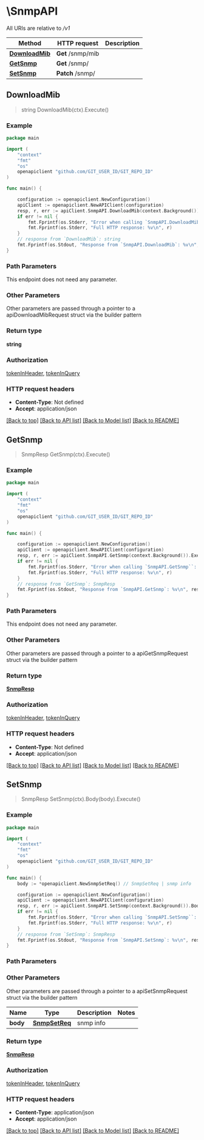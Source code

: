 # \SnmpAPI

All URIs are relative to */v1*

Method | HTTP request | Description
------------- | ------------- | -------------
[**DownloadMib**](SnmpAPI.md#DownloadMib) | **Get** /snmp/mib | 
[**GetSnmp**](SnmpAPI.md#GetSnmp) | **Get** /snmp/ | 
[**SetSnmp**](SnmpAPI.md#SetSnmp) | **Patch** /snmp/ | 



## DownloadMib

> string DownloadMib(ctx).Execute()





### Example

```go
package main

import (
	"context"
	"fmt"
	"os"
	openapiclient "github.com/GIT_USER_ID/GIT_REPO_ID"
)

func main() {

	configuration := openapiclient.NewConfiguration()
	apiClient := openapiclient.NewAPIClient(configuration)
	resp, r, err := apiClient.SnmpAPI.DownloadMib(context.Background()).Execute()
	if err != nil {
		fmt.Fprintf(os.Stderr, "Error when calling `SnmpAPI.DownloadMib``: %v\n", err)
		fmt.Fprintf(os.Stderr, "Full HTTP response: %v\n", r)
	}
	// response from `DownloadMib`: string
	fmt.Fprintf(os.Stdout, "Response from `SnmpAPI.DownloadMib`: %v\n", resp)
}
```

### Path Parameters

This endpoint does not need any parameter.

### Other Parameters

Other parameters are passed through a pointer to a apiDownloadMibRequest struct via the builder pattern


### Return type

**string**

### Authorization

[tokenInHeader](../README.md#tokenInHeader), [tokenInQuery](../README.md#tokenInQuery)

### HTTP request headers

- **Content-Type**: Not defined
- **Accept**: application/json

[[Back to top]](#) [[Back to API list]](../README.md#documentation-for-api-endpoints)
[[Back to Model list]](../README.md#documentation-for-models)
[[Back to README]](../README.md)


## GetSnmp

> SnmpResp GetSnmp(ctx).Execute()





### Example

```go
package main

import (
	"context"
	"fmt"
	"os"
	openapiclient "github.com/GIT_USER_ID/GIT_REPO_ID"
)

func main() {

	configuration := openapiclient.NewConfiguration()
	apiClient := openapiclient.NewAPIClient(configuration)
	resp, r, err := apiClient.SnmpAPI.GetSnmp(context.Background()).Execute()
	if err != nil {
		fmt.Fprintf(os.Stderr, "Error when calling `SnmpAPI.GetSnmp``: %v\n", err)
		fmt.Fprintf(os.Stderr, "Full HTTP response: %v\n", r)
	}
	// response from `GetSnmp`: SnmpResp
	fmt.Fprintf(os.Stdout, "Response from `SnmpAPI.GetSnmp`: %v\n", resp)
}
```

### Path Parameters

This endpoint does not need any parameter.

### Other Parameters

Other parameters are passed through a pointer to a apiGetSnmpRequest struct via the builder pattern


### Return type

[**SnmpResp**](SnmpResp.md)

### Authorization

[tokenInHeader](../README.md#tokenInHeader), [tokenInQuery](../README.md#tokenInQuery)

### HTTP request headers

- **Content-Type**: Not defined
- **Accept**: application/json

[[Back to top]](#) [[Back to API list]](../README.md#documentation-for-api-endpoints)
[[Back to Model list]](../README.md#documentation-for-models)
[[Back to README]](../README.md)


## SetSnmp

> SnmpResp SetSnmp(ctx).Body(body).Execute()





### Example

```go
package main

import (
	"context"
	"fmt"
	"os"
	openapiclient "github.com/GIT_USER_ID/GIT_REPO_ID"
)

func main() {
	body := *openapiclient.NewSnmpSetReq() // SnmpSetReq | snmp info

	configuration := openapiclient.NewConfiguration()
	apiClient := openapiclient.NewAPIClient(configuration)
	resp, r, err := apiClient.SnmpAPI.SetSnmp(context.Background()).Body(body).Execute()
	if err != nil {
		fmt.Fprintf(os.Stderr, "Error when calling `SnmpAPI.SetSnmp``: %v\n", err)
		fmt.Fprintf(os.Stderr, "Full HTTP response: %v\n", r)
	}
	// response from `SetSnmp`: SnmpResp
	fmt.Fprintf(os.Stdout, "Response from `SnmpAPI.SetSnmp`: %v\n", resp)
}
```

### Path Parameters



### Other Parameters

Other parameters are passed through a pointer to a apiSetSnmpRequest struct via the builder pattern


Name | Type | Description  | Notes
------------- | ------------- | ------------- | -------------
 **body** | [**SnmpSetReq**](SnmpSetReq.md) | snmp info | 

### Return type

[**SnmpResp**](SnmpResp.md)

### Authorization

[tokenInHeader](../README.md#tokenInHeader), [tokenInQuery](../README.md#tokenInQuery)

### HTTP request headers

- **Content-Type**: application/json
- **Accept**: application/json

[[Back to top]](#) [[Back to API list]](../README.md#documentation-for-api-endpoints)
[[Back to Model list]](../README.md#documentation-for-models)
[[Back to README]](../README.md)

